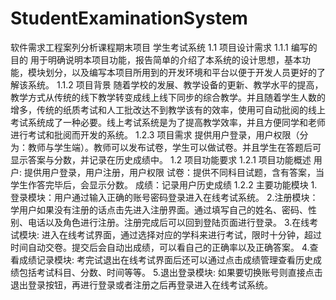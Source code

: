 # StudentExaminationSystem
软件需求工程案列分析课程期末项目
学生考试系统
1.1 项目设计需求
1.1.1 编写的目的
用于明确说明本项目功能，报告简单的介绍了本系统的设计思想，基本功能，模块划分，以及编写本项目所用到的开发环境和平台以便于开发人员更好的了解该系统。
1.1.2 项目背景
随着学校的发展、教学设备的更新、教学水平的提高，教学方式从传统的线下教学转变成线上线下同步的综合教学。并且随着学生人数的增多，传统的纸质考试和人工批改达不到教学该有的效率，使用可自动批阅的线上考试系统成了一种必要。线上考试系统是为了提高教学效率，并且方便同学和老师进行考试和批阅而开发的系统。
1.2.3 项目需求
提供用户登录，用户权限（分为：教师与学生端）。教师可以发布试卷，学生可以做试卷。并且学生在答题后可显示答案与分数，并记录在历史成绩中。
1.2 项目功能要求
1.2.1 项目功能概述
用户: 提供用户登录，用户注册，用户权限
试卷：提供不同科目试题，含有答案，当学生作答完毕后，会显示分数。
成绩：记录用户历史成绩
1.2.2 主要功能模块
1.登录模块：用户通过输入正确的账号密码登录进入在线考试系统。
2.注册模块：学用户如果没有注册的话点击先进入注册界面。通过填写自己的姓名、密码、性别、电话以及角色进行注册。注册完成后可以回到登陆页面进行登录。
3.在线考试模块: 进入在线考试界面，通过选择对应的学科来进行考试，限时十分钟，超过时间自动交卷。提交后会自动出成绩，可以看自己的正确率以及正确答案。
4.查看成绩记录模块: 考完试退出在线考试界面后还可以通过点击成绩管理查看历史成绩包括考试科目、分数、时间等等。
5.退出登录模块: 如果要切换账号则直接点击退出登录按钮，再进行登录或者注册之后再登录进入在线考试系统。
